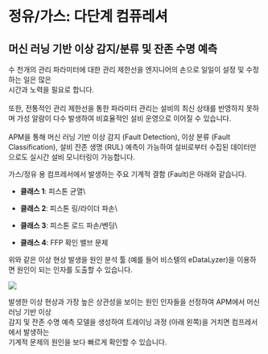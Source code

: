 # 정유/가스: 다단계 컴퓨레셔

## 머신 러닝 기반 이상 감지/분류 및 잔존 수명 예측

수 천개의 관리 파라미터에 대한 관리 제한선을 엔지니어의 손으로 일일이 설정 및 수정하는 일은 많은 \
시간과 노력을 필요로 합니다. \
\
또한, 전통적인 관리 제한선을 통한 파라미터 관리는 설비의 최신 상태를 반영하지 못하며 가성 알람이 다수 발생하여 비효율적인 설비 운영으로 이어질 수 있습니다. \
\
APM을 통해 머신 러닝 기반 이상 감지 (Fault Detection), 이상 분류 (Fault Classification), 설비 잔존 생명 (RUL) 예측이 가능하여 설비로부터 수집된 데이터만으로도 실시간 설비 모니터링이 가능합니다.



가스/정유 용 컴프레서에서 발생하는 주요 기계적 결함 (Fault)은 아래와 같습니다.

* **클래스 1**: 피스톤 균열\

* **클래스 2**: 피스톤 링/라이더 파손\

* **클래스 3**: 피스톤 로드 파손/벤딩\

* **클래스 4**: FFP 확인 밸브 문제

위와 같은 이상 현상 발생을 원인 분석 툴 (예를 들어 비스텔의 eDataLyzer)을 이용하면 원인이 되는 인자를 도출할 수 있습니다.

![](https://gblobscdn.gitbook.com/assets%2Fmeatatron-grandview%2F-MZpcbqkLfXAYE4SEmzq%2F-MZpcxEr1gbWuUo5OfqV%2F4.png?alt=media)

발생한 이상 현상과 가장 높은 상관성을 보이는 원인 인자들을 선정하여 APM에서 머신 러닝 기반 이상 \
감지 및 잔존 수명 예측 모델을 생성하여 트레이닝 과정 (아래 왼쪽)을 거치면 컴프레서에서 발생하는 \
기계적 문제의 원인을 보다 빠르게 확인할 수 있습니다.

